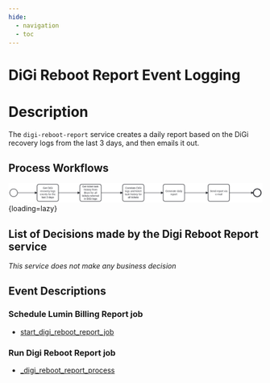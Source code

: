 ```yaml
---
hide:
  - navigation
  - toc
---
```


# DiGi Reboot Report Event Logging

# Description

The `digi-reboot-report` service creates a daily report based on the DiGi recovery logs from the last 3 days, 
and then emails it out.

## Process Workflows
![](../../images/digi-reboot-report.png){loading=lazy}

## List of Decisions made by the Digi Reboot Report service
_This service does not make any business decision_

## Event Descriptions
### Schedule Lumin Billing Report job
* [start_digi_reboot_report_job](../services/digi-reboot-report/actions/start_digi_reboot_report_job.md)

### Run Digi Reboot Report job
* [_digi_reboot_report_process](../services/digi-reboot-report/actions/_digi_reboot_report_process.md)
